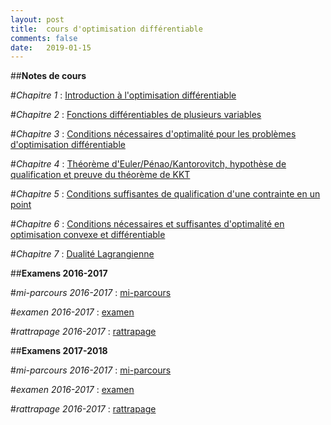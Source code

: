 ```yaml
---
layout: post
title:  cours d'optimisation différentiable
comments: false
date:   2019-01-15
---
```


##**Notes de cours**

#*Chapitre 1* : [Introduction à l'optimisation différentiable](/assets/intro_opti_diff.pdf)

#*Chapitre 2* : [Fonctions différentiables de plusieurs variables](/assets/fcts_plusieures_variables.pdf)

#*Chapitre 3* : [Conditions nécessaires d'optimalité pour les problèmes d'optimisation différentiable](/assets/CN_opti_diff.pdf)

#*Chapitre 4* : [Théorème d'Euler/Pénao/Kantorovitch, hypothèse de qualification et preuve du théorème de KKT](/assets/euler_kkt.pdf)

#*Chapitre 5* : [Conditions suffisantes de qualification d'une contrainte en un point](/assets/cond_suff_qualif.pdf)

#*Chapitre 6* : [Conditions nécessaires et suffisantes d'optimalité en optimisation convexe et différentiable](/assets/CNS_OCD.pdf)

#*Chapitre 7* : [Dualité Lagrangienne](/assets/dualite_lagrangienne.pdf)


##**Examens 2016-2017**

#*mi-parcours 2016-2017*  : [mi-parcours](/assets/mi_parcours_2017_corrige.pdf)

#*examen 2016-2017*  : [examen](/assets/exam_2017_corrige.pdf)

#*rattrapage 2016-2017*  : [rattrapage](/assets/rattrapage_2017_corrige.pdf)


##**Examens 2017-2018**

#*mi-parcours 2016-2017*  : [mi-parcours](/assets/mi_parcours_2018_corrige.pdf)

#*examen 2016-2017*  : [examen](/assets/exam_2018.pdf)

#*rattrapage 2016-2017*  : [rattrapage](/assets/rattrapage_2018_corrige.pdf)